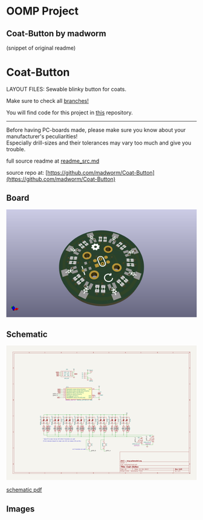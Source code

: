 # OOMP Project  
## Coat-Button  by madworm  
  
(snippet of original readme)  
  
  
Coat-Button  
===========  
  
LAYOUT FILES: Sewable blinky button for coats.  
  
Make sure to check all [branches!](https://github.com/madworm/Coat-Button/branches)  
  
  
You will find code for this project in [this](https://github.com/madworm/ATtiny_projects/tree/master/13/Coat-Button) repository.  
  
  
---  
  
Before having PC-boards made, please make sure you know about your manufacturer's peculiarities!  
Especially drill-sizes and their tolerances may vary too much and give you trouble.  
  
  
  full source readme at [readme_src.md](readme_src.md)  
  
source repo at: [https://github.com/madworm/Coat-Button](https://github.com/madworm/Coat-Button)  
## Board  
  
[![working_3d.png](working_3d_600.png)](working_3d.png)  
## Schematic  
  
[![working_schematic.png](working_schematic_600.png)](working_schematic.png)  
  
[schematic pdf](working_schematic.pdf)  
## Images  
